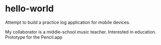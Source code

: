 # hello-world
Attempt to build a practice log application for mobile devices.


My collaborator is a middle-school music teacher. Interested in education.
Prototype for the Pencil.app
